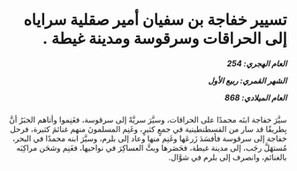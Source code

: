 <h1 dir="rtl">تسيير خفاجة بن سفيان أمير صقلية سراياه إلى الحراقات وسرقوسة ومدينة غيطة .</h1>

<h5 dir="rtl">العام الهجري:  254

الشهر القمري: ربيع الأول

العام الميلادي: 868</h5>

<p dir="rtl">سيَّرَ خفاجة ابنَه محمدًا على الحراقات، وسيَّرَ سريَّةً إلى سرقوسة، فغَنِموا وأتاهم الخبَرُ أنَّ بِطريقًا قد سار من القسطنطينية في جمعٍ كثيرٍ، وغَنِم المسلمونَ منهم غنائمَ كثيرة، فرحل خفاجة إلى سرقوسة فأفسَدَ زَرعَها وغَنِم منها وعاد إلى بلرم، وسيَّرَ ابنه محمدًا في البحر، مُستهَلَّ رجَب، إلى مدينة غيطة، فحَصَرها وبثَّ العساكِرَ في نواحيها، فغَنِم وشحَن مراكِبَه بالغنائم، وانصرف إلى بلرم في شوَّال.</p></br>
